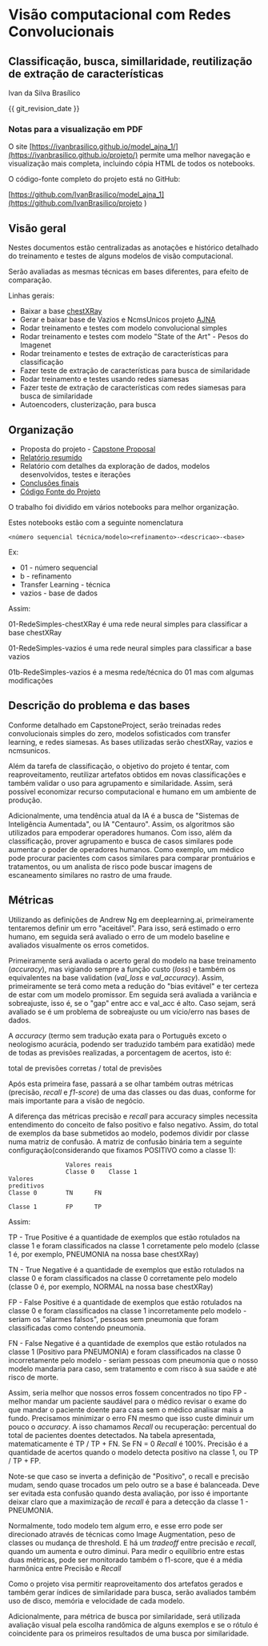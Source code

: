 # Visão computacional com Redes Convolucionais
 
## Classificação, busca, simillaridade, reutilização de extração de características


Ivan da Silva Brasílico

{{ git_revision_date }}
 
### **Notas para a visualização em PDF** 

O site [https://ivanbrasilico.github.io/model_ajna_1/](https://ivanbrasilico.github.io/projeto/) permite uma
melhor navegação e visualização mais completa, incluindo cópia HTML de todos os notebooks.
 
O código-fonte completo do projeto está no GitHub:

[https://github.com/IvanBrasilico/model_ajna_1](https://github.com/IvanBrasilico/projeto ) 


## Visão geral


Nestes documentos estão centralizadas as anotações e histórico detalhado do treinamento e testes
de alguns modelos de visão computacional.

Serão avaliadas as mesmas técnicas em bases diferentes, para efeito de comparação. 

Linhas gerais:

* Baixar a base <a href="https://www.kaggle.com/paultimothymooney/chest-xray-pneumonia" target="_blank">chestXRay</a> 
* Gerar e baixar base de Vazios e NcmsUnicos projeto <a href="https://ivanbrasilico.github.io/ajna_docs">AJNA</a> 
* Rodar treinamento e testes com modelo convolucional simples
* Rodar treinamento e testes com modelo "State of the Art" - Pesos do Imagenet
* Rodar treinamento e testes de extração de características para classificação
* Fazer teste de extração de características para busca de similaridade
* Rodar treinamento e testes usando redes siamesas
* Fazer teste de extração de características com redes siamesas para busca de similaridade
* Autoencoders, clusterização,  para busca


## Organização

* Proposta do projeto - <a href="../html/CapstoneProject.html" target="_blank">Capstone Proposal</a>
* [Relatório resumido](resumo.md)
* Relatório com detalhes da exploração de dados, modelos desenvolvidos, testes e iterações 
* [Conclusões finais](conclusao.md)
* <a href="https://github.com/IvanBrasilico/projeto" target="_blank">Código Fonte do Projeto</a>

O trabalho foi dividido em vários notebooks para melhor organização.

Estes notebooks estão com a seguinte nomenclatura

```
<número sequencial técnica/modelo><refinamento>-<descricao>-<base>
```

Ex: 

* 01 - número sequencial
* b - refinamento
* Transfer Learning - técnica
* vazios - base de dados

Assim:

01-RedeSimples-chestXRay é uma rede neural simples para classificar a base chestXRay

01-RedeSimples-vazios é uma rede neural simples para classificar a base vazios

01b-RedeSimples-vazios é a mesma rede/técnica do 01 mas com algumas modificações

## Descrição do problema e das bases

Conforme detalhado em CapstoneProject, serão treinadas redes convolucionais simples do zero, modelos 
sofisticados com transfer learning, e redes siamesas. As bases utilizadas serão chestXRay, vazios e ncmsunicos.

Além da tarefa de classificação, o objetivo do projeto é tentar, com reaproveitamento, reutilizar artefatos obtidos em 
novas classificações e também validar o uso para agrupamento e similaridade. Assim, será possível economizar recurso
computacional e humano em um ambiente de produção.

Adicionalmente, uma tendência atual da IA é a busca de "Sistemas de Inteligência Aumentada", ou IA "Centauro".
Assim, os algoritmos são utilizados para empoderar operadores humanos. Com isso, além da classificação, prover agrupamento
e busca de casos similares pode aumentar o poder de operadores humanos. Como exemplo, um médico pode procurar pacientes com
casos similares para comparar prontuários e tratamentos, ou um analista de risco pode buscar imagens de escaneamento similares
no rastro de uma fraude.

## Métricas

Utilizando as definições de Andrew Ng em deeplearning.ai, primeiramente tentaremos definir um erro "aceitável". Para isso,
será estimado o erro humano, em seguida será avaliado o erro de um modelo baseline e avaliados visualmente os erros cometidos.
 
Primeiramente será avaliada o acerto geral do modelo na base treinamento (*accuracy*), mas vigiando sempre a função custo (*loss*)
e também os equivalentes na base validation (*val_loss* e *val_accuracy*). Assim, primeiramente se terá como meta a redução do
"bias evitável" e ter certeza de estar com um modelo promissor. Em seguida será avaliada a variância e sobreajuste, isso é,
se o "gap" entre acc e val_acc é alto. Caso sejam, será avaliado se é um problema de sobreajuste ou um vício/erro nas bases
de dados.

A *accuracy* (termo sem tradução exata para o Português exceto o neologismo acurácia, podendo ser traduzido também para exatidão)
mede de todas as previsões realizadas, a porcentagem de acertos, isto é: 

  total de previsões corretas / total de previsões

Após esta primeira fase, passará a se olhar também outras métricas (precisão, *recall* e *f1-score*) de uma das classes ou
 das duas, conforme for mais importante para a visão de negócio.

A diferença das métricas precisão e *recall* para accuracy simples necessita entendimento do conceito de falso positivo e falso negativo.
Assim, do total de exemplos da base submetidos ao modelo, podemos dividir por classe numa matriz de confusão. A matriz de confusão binária
tem a seguinte configuração(considerando que fixamos POSITIVO como a classe 1):

			        Valores reais
                    Classe 0	Classe 1
    Valores
    preditivos      
    Classe 0        TN		FN 
   
	Classe 1        FP		TP


Assim:

TP - True Positive é a quantidade de exemplos que estão rotulados na classe 1 e foram classificados na classe 1 corretamente pelo
modelo (classe 1 é, por exemplo, PNEUMONIA na nossa base chestXRay)

TN - True Negative é a quantidade de exemplos que estão rotulados na classe 0 e foram classificados na classe 0 corretamente pelo
modelo (classe 0 é, por exemplo, NORMAL na nossa base chestXRay)

FP - False Positive é a quantidade de exemplos que estão rotulados na classe 0 e foram classificados na classe 1 incorretamente pelo
modelo - seriam os "alarmes falsos", pessoas sem pneumonia que foram classificadas como contendo pneumonia.

FN - False Negative é a quantidade de exemplos que estão rotulados na classe 1 (Positivo para PNEUMONIA) e foram classificados na classe 0
 incorretamente pelo modelo - seriam pessoas com pneumonia que o nosso modelo mandaria para caso, sem tratamento e com risco à sua saúde e até 
risco de morte.

Assim, seria melhor que nossos erros fossem concentrados no tipo FP - melhor mandar um paciente saudável para o médico revisar o exame do 
que mandar o paciente doente para casa sem o médico analisar mais a fundo. Precisamos minimizar o erro FN mesmo que isso custe diminuir um 
pouco o *accuracy*. A isso chamamos *Recall* ou recuperação: percentual do total de pacientes doentes detectados. Na tabela apresentada, 
matematicamente é TP / TP + FN. Se FN = 0 *Recall* é 100%. Precisão é a quantidade de acertos quando o modelo detecta positivo na classe 1,
ou TP / TP + FP.

Note-se que caso se inverta a definição de "Positivo", o recall e precisão mudam, sendo quase trocados um pelo outro se a base é balanceada.
 Deve ser evitada esta confusão quando desta avaliação, por isso é importante deixar claro que a maximização de *recall* é para a detecção da
classe 1 - PNEUMONIA.

Normalmente, todo modelo tem algum erro, e esse erro pode ser direcionado através de técnicas como Image Augmentation, peso de classes ou mudança de threshold.
E há um *tradeoff* entre precisão e *recall*, quando um aumenta e outro diminui. Para medir o equilíbrio entre estas duas métricas, pode ser monitorado também
o f1-score, que é a média harmônica entre Precisão e *Recall* 



Como o projeto visa permitir reaproveitamento dos																																																																																																													artefatos gerados e também gerar índices de similaridade para busca,
serão avaliados também uso de disco, memória e velocidade de cada modelo.

Adicionalmente, para métrica de busca por similaridade, será utilizada avaliação visual pela escolha randômica de alguns
exemplos e se o rótulo é coincidente para os primeiros resultados de uma busca por similaridade.    
